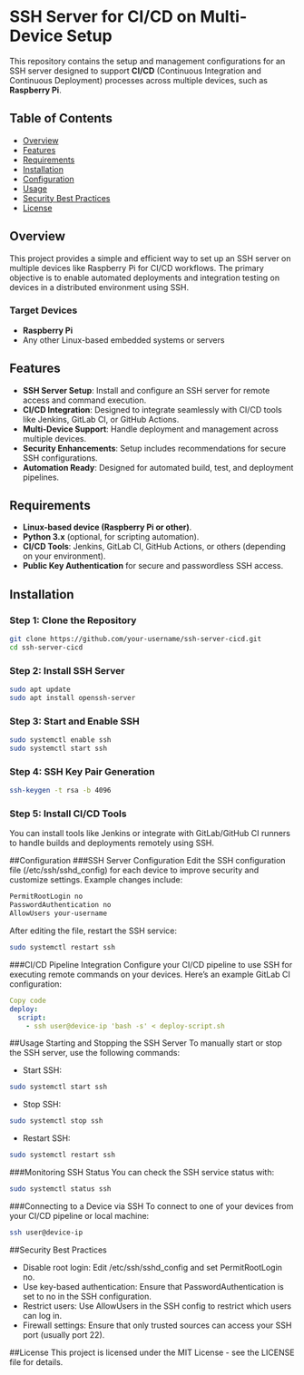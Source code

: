 # SSH Server for CI/CD on Multi-Device Setup

This repository contains the setup and management configurations for an SSH server designed to support **CI/CD** (Continuous Integration and Continuous Deployment) processes across multiple devices, such as **Raspberry Pi**.

## Table of Contents
- [Overview](#overview)
- [Features](#features)
- [Requirements](#requirements)
- [Installation](#installation)
- [Configuration](#configuration)
- [Usage](#usage)
- [Security Best Practices](#security-best-practices)
- [License](#license)

## Overview

This project provides a simple and efficient way to set up an SSH server on multiple devices like Raspberry Pi for CI/CD workflows. The primary objective is to enable automated deployments and integration testing on devices in a distributed environment using SSH.

### Target Devices
- **Raspberry Pi**
- Any other Linux-based embedded systems or servers

## Features
- **SSH Server Setup**: Install and configure an SSH server for remote access and command execution.
- **CI/CD Integration**: Designed to integrate seamlessly with CI/CD tools like Jenkins, GitLab CI, or GitHub Actions.
- **Multi-Device Support**: Handle deployment and management across multiple devices.
- **Security Enhancements**: Setup includes recommendations for secure SSH configurations.
- **Automation Ready**: Designed for automated build, test, and deployment pipelines.

## Requirements

- **Linux-based device (Raspberry Pi or other)**.
- **Python 3.x** (optional, for scripting automation).
- **CI/CD Tools**: Jenkins, GitLab CI, GitHub Actions, or others (depending on your environment).
- **Public Key Authentication** for secure and passwordless SSH access.

## Installation

### Step 1: Clone the Repository
```bash
git clone https://github.com/your-username/ssh-server-cicd.git
cd ssh-server-cicd
```

### Step 2: Install SSH Server
```bash
sudo apt update
sudo apt install openssh-server
```

### Step 3: Start and Enable SSH
```bash
sudo systemctl enable ssh
sudo systemctl start ssh
```

### Step 4: SSH Key Pair Generation
```bash
ssh-keygen -t rsa -b 4096
```

### Step 5: Install CI/CD Tools
You can install tools like Jenkins or integrate with GitLab/GitHub CI runners to handle builds and deployments remotely using SSH.

##Configuration
###SSH Server Configuration
Edit the SSH configuration file (/etc/ssh/sshd_config) for each device to improve security and customize settings. Example changes include:
```bash
PermitRootLogin no
PasswordAuthentication no
AllowUsers your-username
```

After editing the file, restart the SSH service:
```bash
sudo systemctl restart ssh
```

###CI/CD Pipeline Integration
Configure your CI/CD pipeline to use SSH for executing remote commands on your devices. Here’s an example GitLab CI configuration:
```yaml
Copy code
deploy:
  script:
    - ssh user@device-ip 'bash -s' < deploy-script.sh
```

##Usage
Starting and Stopping the SSH Server
To manually start or stop the SSH server, use the following commands:

- Start SSH:
```bash
sudo systemctl start ssh
```

- Stop SSH:
```bash
sudo systemctl stop ssh
```

- Restart SSH:
```bash
sudo systemctl restart ssh
```

###Monitoring SSH Status
You can check the SSH service status with:
```bash
sudo systemctl status ssh
```

###Connecting to a Device via SSH
To connect to one of your devices from your CI/CD pipeline or local machine:
```bash
ssh user@device-ip
```

##Security Best Practices
- Disable root login: Edit /etc/ssh/sshd_config and set PermitRootLogin no.
- Use key-based authentication: Ensure that PasswordAuthentication is set to no in the SSH configuration.
- Restrict users: Use AllowUsers in the SSH config to restrict which users can log in.
- Firewall settings: Ensure that only trusted sources can access your SSH port (usually port 22).

##License
This project is licensed under the MIT License - see the LICENSE file for details.


















